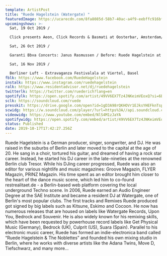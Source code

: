 ```yaml
---
template: ArtistPost
title: "Ruede Hagelstein (Watergate) "
featuredImage: https://ucarecdn.com/8fa8085d-58b7-40ac-a4f9-eebffc916bf5/-/crop/1074x389/85,0/-/preview/
upcomingshows: >-
  Sat, 19 Oct 2019 /

  Click presents Aeon, Click Records & Basmati at Oosterbar, Amsterdam/

  Sat, 26 Oct 2019 /

  Garanti Bbva Concerts: Janus Rasmussen / Before: Ruede Hagelstein at Salon Iksv, Istanbul /

  Sat, 16 Nov 2019 /

  Berliner Luft - Extravaganza Festivalala at Viertel, Basel
fblk: https://www.facebook.com/RuedeHagelstein
instalk: https://www.instagram.com/ruedehagelstein
ralk: https://www.residentadvisor.net/dj/ruedehagelstein
twitterlk: https://twitter.com/ruederich?lang=en
spotifylk: https://open.spotify.com/artist/49VV6EX7Tz4JNKeimVEoxQ?si=6BiN0aFSTr6oKQCWysbc0A
sclk: https://soundcloud.com/ruede
presskit: https://drive.google.com/open?id=1gD3A98rQKHOVr1EJksYHEFknTspZHCkE
scwidg: https://w.soundcloud.com/player/?url=https%3A//api.soundcloud.com/tracks/696762721&color=%23ff5500&auto_play=false&hide_related=false&show_comments=true&show_user=true&show_reposts=false&show_teaser=true&visual=true
videowidg: https://www.youtube.com/embed/NlS4M1zJaYA
spotifywidg: https://open.spotify.com/embed/artist/49VV6EX7Tz4JNKeimVEoxQ
status: Published
date: 2019-10-17T17:42:27.256Z
---
```



Ruede Hagelstein is a German producer, singer, songwriter, and DJ. He was raised in the suburbs of Berlin and later moved to the capital at the age of 20. He sang in a choir, tortured his guitar, and dreamed of having a rock star career. Instead, he started his DJ career in the late-nineties at the renowned Berlin club Tresor. While his DJing career progressed, Ruede was also an editor for various nightlife and music magazines: Groove Magazin, FLYER Magazin, PRINZ Magazin. His time spent as an editor brought him closer to the heart of the dance music scene, which led him to co-found restrealitaet.de - a Berlin-based web platform covering the local underground Techno scene. In 2006, Ruede earned an Audio Engineer Degree at the SAE Institute and became a resident DJ at Watergate, one of Berlin's most popular clubs. The first tracks and Remixes Ruede produced got signed by big labels such as Kitsune, Eskimo and Cocoon. He now has numerous releases that are housed on labels like Watergate Records, Upon You, Bedrock and Souvenir. He is also widely known for his remixing skills, which have been requested by powerhouse record labels like Get Physical Music (Germany), Bedrock (UK), Culprit (US), Suara (Spain). Parallel to his electronic music career, Ruede has formed an indie-electronica band called “Ruede Hagelstein & The Noblettes” and founded his own mixing studio in Berlin, where he works with diverse artists like the Adana Twins, Move D, Tiefschwarz, and many more...
